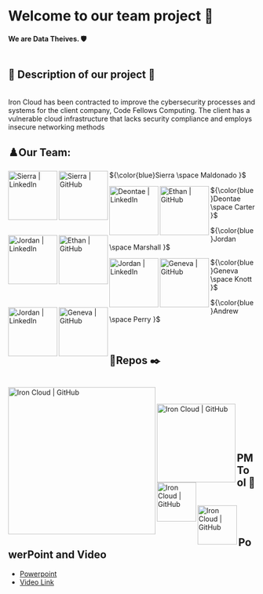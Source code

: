 
  <h1>
   Welcome to our team project 👋 
  </h1>
  <h4>
    We are Data Theives. 🛡️
</br>
</br>
  <h4>
  
## 💾 Description of our project 🚧
</br>
Iron Cloud has been contracted to improve the cybersecurity processes and systems for the client company, Code Fellows Computing. The client has a vulnerable cloud infrastructure that lacks security compliance and employs insecure networking methods
  
## ♟️Our Team:
<a href="https://www.linkedin.com/in/Sierra-maldonado/"><img align="left" src="https://img.shields.io/badge/linkedin-%230077B5.svg?style=for-the-badge&logo=linkedin&logoColor=white" alt="Sierra | LinkedIn" width="100px"/></a>
<a href="https://github.com/Magicwolfes"><img align="left" src="https://img.shields.io/badge/github-%23121011.svg?style=for-the-badge&logo=github&logoColor=white" alt="Sierra  | GitHub" width="100px"/></a> <p align="left"> ${\color{blue}Sierra \space Maldonado }$ </p>  </p> <a href="https://www.linkedin.com/in/deontae-carter-4bb707233/"><img align="left" src="https://img.shields.io/badge/linkedin-%230077B5.svg?style=for-the-badge&logo=linkedin&logoColor=white" alt="Deontae | LinkedIn" width="100px"/></a>
<a href="https://github.com/DeontaeCarter"><img align="left" src="https://img.shields.io/badge/github-%23121011.svg?style=for-the-badge&logo=github&logoColor=white" alt="Ethan  | GitHub" width="100px"/></a> <p align="left"> ${\color{blue}Deontae \space Carter }$ </p> <a href="https://www.linkedin.com/in/jordan-marshall-9663a1254/"><img align="left" src="https://img.shields.io/badge/linkedin-%230077B5.svg?style=for-the-badge&logo=linkedin&logoColor=white" alt="Jordan | LinkedIn" width="100px"/></a>
<a href="https://github.com/Jmarshall25"><img align="left" src="https://img.shields.io/badge/github-%23121011.svg?style=for-the-badge&logo=github&logoColor=white" alt="Ethan  | GitHub" width="100px"/></a>
<p align="left"> ${\color{blue}Jordan \space Marshall }$ </p>
 </p> <a href="http://www.linkedin.com/in/genevaknott"><img align="left" src="https://img.shields.io/badge/linkedin-%230077B5.svg?style=for-the-badge&logo=linkedin&logoColor=white" alt="Jordan | LinkedIn" width="100px"/></a>
<a href="https://github.com/GenevaKnott"><img align="left" src="https://img.shields.io/badge/github-%23121011.svg?style=for-the-badge&logo=github&logoColor=white" alt="Geneva  | GitHub" width="100px"/></a>
<p align="left"> ${\color{blue}Geneva \space Knott }$ </p>
 </p> <a href="https://www.linkedin.com/in/andrew-perry-0998b7263/"><img align="left" src="https://img.shields.io/badge/linkedin-%230077B5.svg?style=for-the-badge&logo=linkedin&logoColor=white" alt="Jordan | LinkedIn" width="100px"/></a>
<a href="https://github.com/Perryandr"><img align="left" src="https://img.shields.io/badge/github-%23121011.svg?style=for-the-badge&logo=github&logoColor=white" alt="Geneva  | GitHub" width="100px"/></a>
<p align="left"> ${\color{blue}Andrew \space Perry }$ </p>

</br>

##    🔎Repos ✒️
</br>
<a href="https://github.com/Black-Fox-Bandits/Standard-Operating-Procedure"><img align="left" src="https://img.shields.io/badge/Standard Operating Procedure-black" alt="Iron Cloud | GitHub" width="300px"/></a
</br>
</br>
</br>
<a href="https://github.com/Black-Fox-Bandits/Doucmentation"><img align="left" src="https://img.shields.io/badge/Documentation-black" alt="Iron Cloud | GitHub" width="160px"/></a>
</br>
</br>
<a href="https://github.com/Black-Fox-Bandits/Scripts"><img align="left" src="https://img.shields.io/badge/Scripts-black" alt="Iron Cloud | GitHub" width="80px"/></a>
</br>
</br>

##  PM Tool 🎯
</br>
<a href="https://trello.com/b/kHYpuU0c/project"><img align="left" src="https://img.shields.io/badge/Trello-black" alt="Iron Cloud | GitHub" width="80px"/></a
</br>
</br>
</br>

## PowerPoint and Video
- [Powerpoint]()
- [Video Link]()
 
